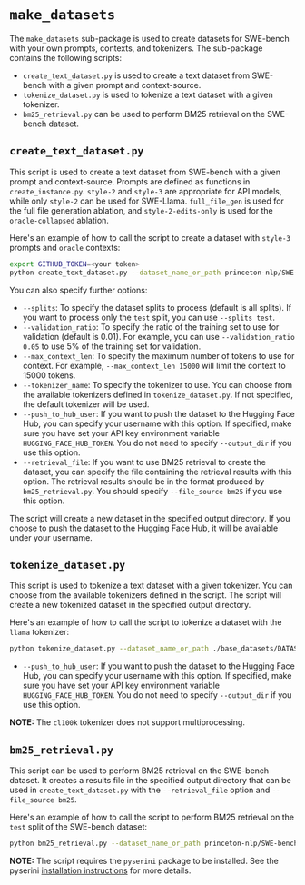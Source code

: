 # `make_datasets`
The `make_datasets` sub-package is used to create datasets for SWE-bench with your own prompts, contexts, and tokenizers.
The sub-package contains the following scripts:

- `create_text_dataset.py` is used to create a text dataset from SWE-bench with a given prompt and context-source.
- `tokenize_dataset.py` is used to tokenize a text dataset with a given tokenizer.
- `bm25_retrieval.py` can be used to perform BM25 retrieval on the SWE-bench dataset.

## `create_text_dataset.py`
This script is used to create a text dataset from SWE-bench with a given prompt and context-source.
Prompts are defined as functions in `create_instance.py`. `style-2` and `style-3` are appropriate for API models, while only `style-2` can be used for SWE-Llama.
`full_file_gen` is used for the full file generation ablation, and `style-2-edits-only`  is used for the `oracle-collapsed` ablation.

Here's an example of how to call the script to create a dataset with `style-3` prompts and `oracle` contexts:

```bash
export GITHUB_TOKEN=<your token>
python create_text_dataset.py --dataset_name_or_path princeton-nlp/SWE-bench --output_dir ./base_datasets --prompt_style style-3 --file_source oracle
```

You can also specify further options:

- `--splits`: To specify the dataset splits to process (default is all splits). If you want to process only the `test` split, you can use `--splits test`.
- `--validation_ratio`: To specify the ratio of the training set to use for validation (default is 0.01). For example, you can use `--validation_ratio 0.05` to use 5% of the training set for validation.
- `--max_context_len`: To specify the maximum number of tokens to use for context. For example, `--max_context_len 15000` will limit the context to 15000 tokens.
- `--tokenizer_name`: To specify the tokenizer to use. You can choose from the available tokenizers defined in `tokenize_dataset.py`. If not specified, the default tokenizer will be used.
- `--push_to_hub_user`: If you want to push the dataset to the Hugging Face Hub, you can specify your username with this option. If specified, make sure you have set your API key environment variable `HUGGING_FACE_HUB_TOKEN`. You do not need to specify `--output_dir` if you use this option.
- `--retrieval_file`: If you want to use BM25 retrieval to create the dataset, you can specify the file containing the retrieval results with this option. The retrieval results should be in the format produced by `bm25_retrieval.py`. You should specify `--file_source bm25` if you use this option.

The script will create a new dataset in the specified output directory. If you choose to push the dataset to the Hugging Face Hub, it will be available under your username.

## `tokenize_dataset.py`
This script is used to tokenize a text dataset with a given tokenizer. You can choose from the available tokenizers defined in the script. The script will create a new tokenized dataset in the specified output directory.

Here's an example of how to call the script to tokenize a dataset with the `llama` tokenizer:

```bash
python tokenize_dataset.py --dataset_name_or_path ./base_datasets/DATASET_NAME --output_dir ./tokenized_datasets --tokenizer_name llama --num_proc 20
```

- `--push_to_hub_user`: If you want to push the dataset to the Hugging Face Hub, you can specify your username with this option. If specified, make sure you have set your API key environment variable `HUGGING_FACE_HUB_TOKEN`. You do not need to specify `--output_dir` if you use this option.

__NOTE:__ The `cl100k` tokenizer does not support multiprocessing.

## `bm25_retrieval.py`
This script can be used to perform BM25 retrieval on the SWE-bench dataset. It creates a results file in the specified output directory that can be used in `create_text_dataset.py` with the `--retrieval_file` option and `--file_source bm25`.

Here's an example of how to call the script to perform BM25 retrieval on the `test` split of the SWE-bench dataset:

```bash
python bm25_retrieval.py --dataset_name_or_path princeton-nlp/SWE-bench --output_dir ./retrieval_results --splits test
```

__NOTE:__ The script requires the `pyserini` package to be installed. See the pyserini [installation instructions](https://github.com/castorini/pyserini) for more details.
